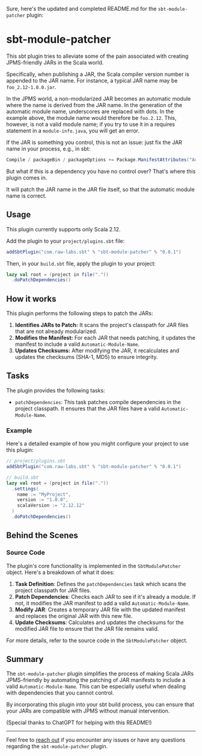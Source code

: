 Sure, here's the updated and completed README.md for the `sbt-module-patcher` plugin:

# sbt-module-patcher

This sbt plugin tries to alleviate some of the pain associated with creating JPMS-friendly JARs in the Scala world.

Specifically, when publishing a JAR, the Scala compiler version number is appended to the JAR name. For instance, a typical JAR name may be `foo_2.12-1.0.0.jar`.

In the JPMS world, a non-modularized JAR becomes an automatic module where the name is derived from the JAR name. In the generation of the automatic module name, underscores are replaced with dots. In the example above, the module name would therefore be `foo.2.12`. This, however, is not a valid module name; if you try to use it in a requires statement in a `module-info.java`, you will get an error.

If the JAR is something you control, this is not an issue: just fix the JAR name in your process, e.g., in sbt:

```scala
Compile / packageBin / packageOptions += Package.ManifestAttributes("Automatic-Module-Name" -> "foo")
```

But what if this is a dependency you have no control over? That's where this plugin comes in.

It will patch the JAR name in the JAR file itself, so that the automatic module name is correct.

## Usage

This plugin currently supports only Scala 2.12.

Add the plugin to your `project/plugins.sbt` file:

```scala
addSbtPlugin("com.raw-labs.sbt" % "sbt-module-patcher" % "0.0.1")
```

Then, in your `build.sbt` file, apply the plugin to your project:

```scala
lazy val root = (project in file("."))
  .doPatchDependencies()
```

## How it works

This plugin performs the following steps to patch the JARs:

1. **Identifies JARs to Patch:** It scans the project's classpath for JAR files that are not already modularized.
2. **Modifies the Manifest:** For each JAR that needs patching, it updates the manifest to include a valid `Automatic-Module-Name`.
3. **Updates Checksums:** After modifying the JAR, it recalculates and updates the checksums (SHA-1, MD5) to ensure integrity.

## Tasks

The plugin provides the following tasks:

- `patchDependencies`: This task patches compile dependencies in the project classpath. It ensures that the JAR files have a valid `Automatic-Module-Name`.

### Example

Here's a detailed example of how you might configure your project to use this plugin:

```scala
// project/plugins.sbt
addSbtPlugin("com.raw-labs.sbt" % "sbt-module-patcher" % "0.0.1")

// build.sbt
lazy val root = (project in file("."))
  .settings(
    name := "MyProject",
    version := "1.0.0",
    scalaVersion := "2.12.12"
  )
  .doPatchDependencies()
```

## Behind the Scenes

### Source Code

The plugin's core functionality is implemented in the `SbtModulePatcher` object. Here's a breakdown of what it does:

1. **Task Definition**: Defines the `patchDependencies` task which scans the project classpath for JAR files.
2. **Patch Dependencies**: Checks each JAR to see if it's already a module. If not, it modifies the JAR manifest to add a valid `Automatic-Module-Name`.
3. **Modify JAR**: Creates a temporary JAR file with the updated manifest and replaces the original JAR with this new file.
4. **Update Checksums**: Calculates and updates the checksums for the modified JAR file to ensure that the JAR file remains valid.

For more details, refer to the source code in the `SbtModulePatcher` object.

## Summary

The `sbt-module-patcher` plugin simplifies the process of making Scala JARs JPMS-friendly by automating the patching of JAR manifests to include a valid `Automatic-Module-Name`. This can be especially useful when dealing with dependencies that you cannot control.

By incorporating this plugin into your sbt build process, you can ensure that your JARs are compatible with JPMS without manual intervention.

(Special thanks to ChatGPT for helping with this README!)

---

Feel free to [reach out](miguel@raw-labs.com) if you encounter any issues or have any questions regarding the `sbt-module-patcher` plugin.
